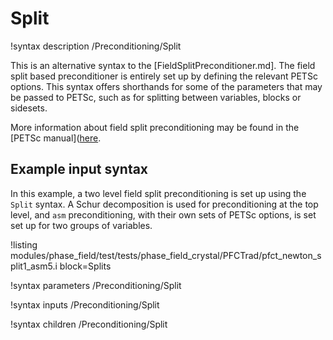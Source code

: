 # Split

!syntax description /Preconditioning/Split

This is an alternative syntax to the [FieldSplitPreconditioner.md].
The field split based preconditioner is entirely set up by defining the relevant PETSc options.
This syntax offers shorthands for some of the parameters that may be passed to PETSc,
such as for splitting between variables, blocks or sidesets.

More information about field split preconditioning may be found in the
[PETSc manual]([here](https://www.mcs.anl.gov/petsc/petsc-current/docs/manualpages/).

## Example input syntax

In this example, a two level field split preconditioning is set up using the `Split` syntax.
A Schur decomposition is used for preconditioning at the top level, and `asm` preconditioning,
with their own sets of PETSc options, is set set up for two groups of variables.

!listing modules/phase_field/test/tests/phase_field_crystal/PFCTrad/pfct_newton_split1_asm5.i block=Splits

!syntax parameters /Preconditioning/Split

!syntax inputs /Preconditioning/Split

!syntax children /Preconditioning/Split
